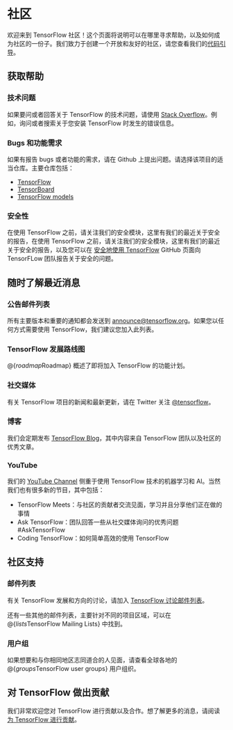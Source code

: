 # 社区

欢迎来到 TensorFlow 社区！这个页面将说明可以在哪里寻求帮助，以及如何成为社区的一份子。我们致力于创建一个开放和友好的社区，请您查看我们的[代码引导](https://github.com/tensorflow/tensorflow/blob/master/CODE_OF_CONDUCT.md)。

## 获取帮助

### 技术问题

如果要问或者回答关于 TensorFlow 的技术问题，请使用 [Stack Overflow](https://stackoverflow.com/questions/tagged/tensorflow)。例如，询问或者搜索关于您安装 TensorFlow 时发生的错误信息。

### Bugs 和功能需求

如果有报告 bugs 或者功能的需求，请在 Github 上提出问题。请选择该项目的适当仓库。主要仓库包括：

  * [TensorFlow](https://github.com/tensorflow/tensorflow/issues)
  * [TensorBoard](https://github.com/tensorflow/tensorboard/issues)
  * [TensorFlow models](https://github.com/tensorflow/models/issues)

### 安全性

在使用 TensorFlow 之前，请关注我们的安全模块，这里有我们的最近关于安全的报告，在使用 TensorFlow 之前，请关注我们的安全模块，这里有我们的最近关于安全的报告，以及您可以在 [安全地使用 TensorFlow](https://github.com/tensorflow/tensorflow/blob/master/SECURITY.md) GitHub 页面向 TensorFLow 团队报告关于安全的问题。

## 随时了解最近消息

### 公告邮件列表

所有主要版本和重要的通知都会发送到 [announce@tensorflow.org](https://groups.google.com/a/tensorflow.org/forum/#!forum/announce)。如果您以任何方式需要使用 TensorFlow，我们建议您加入此列表。

### TensorFlow 发展路线图

@{$roadmap$Roadmap} 概述了即将加入 TensorFlow 的功能计划。

### 社交媒体

有关 TensorFlow 项目的新闻和最新更新，请在 Twitter 关注 [@tensorflow](https://twitter.com/tensorflow)。

### 博客

我们会定期发布 [TensorFlow Blog](http://blog.tensorflow.org/)，其中内容来自 TensorFlow 团队以及社区的优秀文章。

### YouTube

我们的 [YouTube Channel](http://youtube.com/tensorflow/) 侧重于使用 TensorFlow 技术的机器学习和 AI。当然我们也有很多新的节目，其中包括：

- TensorFlow Meets：与社区的贡献者交流见面，学习并且分享他们正在做的事情
- Ask TensorFlow：团队回答一些从社交媒体询问的优秀问题 #AskTensorFlow
- Coding TensorFlow：如何简单高效的使用 TensorFlow

## 社区支持

### 邮件列表

有关 TensorFlow 发展和方向的讨论，请加入 [TensorFlow 讨论邮件列表](https://groups.google.com/a/tensorflow.org/d/forum/discuss)。

还有一些其他的邮件列表，主要针对不同的项目区域，可以在 @{$lists$TensorFlow Mailing Lists} 中找到。

### 用户组

如果想要和与你相同地区志同道合的人见面，请查看全球各地的 @{$groups$TensorFlow user groups} 用户组织。


## 对 TensorFlow 做出贡献

我们非常欢迎您对 TensorFlow 进行贡献以及合作。想了解更多的消息，请阅读[为 TensorFlow 进行贡献](contributing.md)。
